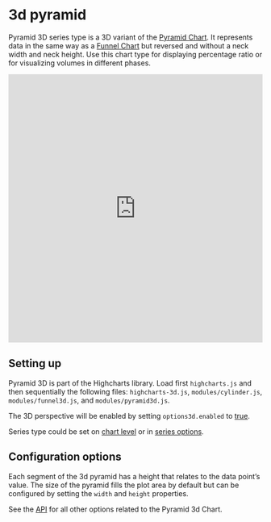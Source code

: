 3d pyramid
===

Pyramid 3D series type is a 3D variant of the [Pyramid Chart](https://www.highcharts.com/demo/pyramid). It represents data in the same way as a [Funnel Chart](https://www.highcharts.com/docs/chart-and-series-types/funnel-series) but reversed and without a neck width and neck height. Use this chart type for displaying percentage ratio or for visualizing volumes in different phases.

<iframe width="320" height="240" style="width: 100%; height: 532px; border: none;" src=https://www.highcharts.com/samples/embed/highcharts/demo/pyramid3d></iframe>

Setting up
----------

Pyramid 3D is part of the Highcharts library. Load first `highcharts.js` and then sequentially the following files: `highcharts-3d.js`, `modules/cylinder.js`, `modules/funnel3d.js`, and `modules/pyramid3d.js`.

The 3D perspective will be enabled by setting `options3d.enabled` to [true](https://api.highcharts.com/highcharts/chart.options3d.enabled).

Series type could be set on [chart level](https://api.highcharts.com/highcharts/chart.type) or in [series options](https://api.highcharts.com/highcharts/series.pyramid3d.type).

Configuration options
---------------------

Each segment of the 3d pyramid has a height that relates to the data point’s value. The size of the pyramid fills the plot area by default but can be configured by setting the `width` and `height` properties.

See the [API](https://api.highcharts.com/highcharts/plotOptions.pyramid3d) for all other options related to the Pyramid 3d Chart.
